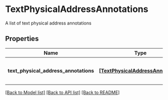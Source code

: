 # TextPhysicalAddressAnnotations

A list of text physical address annotations
## Properties
Name | Type | Description | Notes
------------ | ------------- | ------------- | -------------
**text_physical_address_annotations** | [**[TextPhysicalAddressAnnotation]**](TextPhysicalAddressAnnotation.md) | A list of text physical address annotations | 

[[Back to Model list]](../README.md#documentation-for-models) [[Back to API list]](../README.md#documentation-for-api-endpoints) [[Back to README]](../README.md)


